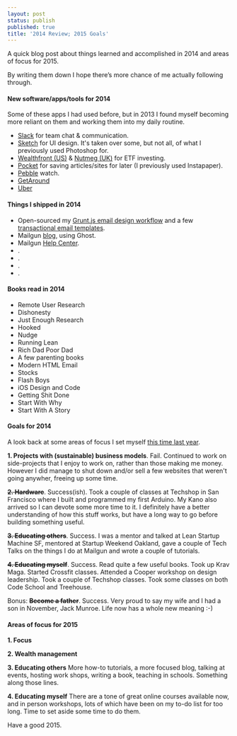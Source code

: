 ```yaml
---
layout: post
status: publish
published: true
title: '2014 Review; 2015 Goals'
---
```

A quick blog post about things learned and accomplished in 2014 and areas of focus for 2015.

By writing them down I hope there’s more chance of me actually following through.

<h4>New software/apps/tools for 2014</h4>
Some of these apps I had used before, but in 2013 I found myself becoming more reliant on them and working them into my daily routine.
<ul>
<li><a href="">Slack</a> for team chat &amp; communication.</li>
<li><a href="">Sketch</a> for UI design. It's taken over some, but not all, of what I previously used Photoshop for.</li>
<li><a href="">Wealthfront (US)</a> &amp; <a href="">Nutmeg (UK)</a> for ETF investing.</li>
<li><a href="">Pocket</a> for saving articles/sites for later (I previously used Instapaper).</li>
<li><a href="">Pebble</a> watch.</li>
<li><a href="">GetAround</a> </li>
<li><a href="">Uber</a> </li>
</ul>


<h4>Things I shipped in 2014</h4>
<ul>
<li>Open-sourced my <a href="">Grunt.js email design workflow</a> and a few <a href="">transactional email templates</a>.</li>
<li>Mailgun <a href="">blog</a>, using Ghost.</li>
<li>Mailgun <a href="">Help Center</a>.</li>
<li><a href=""></a>.</li>
<li><a href=""></a>.</li>
<li><a href=""></a>.</li>
<li><a href=""></a>.</li>
</ul>

<h4>Books read in 2014</h4>
<ul>
<li><a href=""></a> Remote User Research</li>
<li><a href=""></a> Dishonesty</li>
<li><a href=""></a> Just Enough Research</li>
<li><a href=""></a> Hooked</li>
<li><a href=""></a> Nudge</li>
<li><a href=""></a> Running Lean</li>
<li><a href=""></a> Rich Dad Poor Dad</li>
<li><a href=""></a> A few parenting books</li>
<li><a href=""></a> Modern HTML Email</li>
<li><a href=""></a> Stocks</li>
<li><a href=""></a> Flash Boys</li>
<li><a href=""></a> iOS Design and Code</li>
<li><a href=""></a> Getting Shit Done</li>
<li><a href=""></a> Start With Why</li>
<li><a href=""></a> Start With A Story</li>
</ul>


<h4>Goals for 2014</h4>
A look back at some areas of focus I set myself <a href="http://www.leemunroe.com/2014-goals/">this time last year</a>.

<strong>1. Projects with (sustainable) business models</strong>. Fail. Continued to work on side-projects that I enjoy to work on, rather than those making me money. However I did manage to shut down and/or sell a few websites that weren't going anywher, freeing up some time.

<strong><del>2. Hardware</del></strong>. Success(ish). Took a couple of classes at Techshop in San Francisco where I built and programmed my first Arduino. My Kano also arrived so I can devote some more time to it. I definitely have a better understanding of how this stuff works, but have a long way to go before building something useful.

<strong><del>3. Educating others</del></strong>. Success. I was a mentor and talked at Lean Startup Machine SF, mentored at Startup Weekend Oakland, gave a couple of Tech Talks on the things I do at Mailgun and wrote a couple of tutorials.

<strong><del>4. Educating myself</del></strong>. Success. Read quite a few useful books. Took up Krav Maga. Started Crossfit classes. Attended a Cooper workshop on design leadership. Took a couple of Techshop classes. Took some classes on both Code School and Treehouse.

Bonus: <strong><del>Become a father</del></strong>. Success. Very proud to say my wife and I had a son in November, Jack Munroe. Life now has a whole new meaning :-)


<h4>Areas of focus for 2015</h4>

<strong>1. Focus</strong>


<strong>2. Wealth management</strong>


<strong>3. Educating others</strong>
More how-to tutorials, a more focused blog, talking at events, hosting work shops, writing a book, teaching in schools. Something along those lines.

<strong>4. Educating myself</strong> 
There are a tone of great online courses available now, and in person workshops, lots of which have been on my to-do list for too long. Time to set aside some time to do them. 

Have a good 2015.

